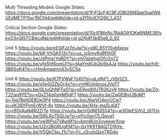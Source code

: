 Multi Threading Models Google Slides:
https://docs.google.com/presentation/d/1FjFQcF4C8FJOBt26MQae5uaIWAUEdMETP11uc1NCfd4/edit#slide=id.g2f10c831266_1_437

Critical Section Google Slides:
https://docs.google.com/presentation/d/10cR1MxNc7Ak4O91OKe6NME391vkvO3vQlS7CBjkcdNs/edit#slide=id.g2fb9f3b85e6_0_92

Unit 5
https://youtu.be/eESIFJz7mJw?si=s90_65Y1Svbfaxsx
https://youtu.be/bK-VhQA512c?si=ux_jzSmy6gBf0tGF
https://youtu.be/JdPmsrYqRDY?si=nH7dzehgiOfcOn72
https://youtu.be/vfg5hf6omUI?si=tAaYmKUb2ki9s4Ja
https://youtu.be/hiE-3B6SoK4?si=cHmAmagmn43vSC5q

Unit 6
https://youtu.be/K7PVWaF7sX0?si=aLofhF1_rVbI3Z3_
https://youtu.be/q1wGGZbOr4s?si=vnHKUinbnoxJVpT7
https://youtu.be/0LtuQhNFFe0?si=nE9xp8IIU7R2Kzy9
https://youtu.be/Zg-T2Zqq9YE?si=yGxZ14qIIsmM5gF7
https://youtu.be/Zw0EBivUBgM?si=1jiq78eX0E8Oe3P4
https://youtu.be/J6wVO4pvUCw?si=pK38YPjmErWVf-6s
https://youtu.be/XHx-ms5Ldi4?si=y90ijAutb8R2ZrTe
https://youtu.be/irGdM3iIS54?si=w3DIeESVh2_t07Us
https://youtu.be/S6lLRz7SQUw?si=pYic0wrl7Ll3qyq1
https://youtu.be/ywWPul7VAwM?si=kmnBUn2vveewrXxw
https://youtu.be/U2n2BGRUgEM?si=GxYK9T8AQTD1hYe_
https://youtu.be/V0QkCbp_f1c?si=Fc_xSvzbQznTRGdu